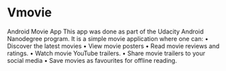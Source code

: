 # Vmovie
Android Movie App
This app was done as part of the Udacity Android Nanodegree program. It is a simple movie application where one can:
•	Discover the latest movies 
•	View movie posters
•	Read movie reviews and ratings.
•	Watch movie YouTube trailers.
•	Share movie trailers to your social media 
•	Save movies as favourites for offline reading. 
